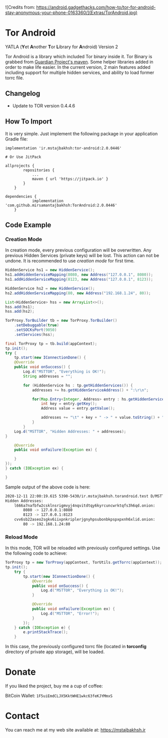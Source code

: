 ![Credits from: https://android.gadgethacks.com/how-to/tor-for-android-stay-anonymous-your-phone-0163360/](Extras/TorAndroid.jpg)

# Tor Android

YATLA (**Y**et **A**nother **T**or **L**ibrary for **A**ndroid) Version 2 

Tor Android is a library which included Tor binary inside it. Tor Binary is grabbed from [Guardian Project's maven](https://github.com/guardianproject/gpmaven/blob/master/org/torproject/tor-android-binary/). Some helper libraries added in order to make life easier. In the current version, 2 main features added including support for multiple hidden services, and ability to load former torrc file.



## Changelog

* Update to TOR version 0.4.4.6

## How To Import

It is very simple. Just implement the following package in your application Gradle file:

```shell
implementation 'ir.mstajbakhsh:tor-android:2.0.0446'

# Or Use JitPack

allprojects {
		repositories {
			...
			maven { url 'https://jitpack.io' }
		}
	}

dependencies {
	        implementation 'com.github.mirsamantajbakhsh:TorAndroid:2.0.0446'
	}
```

## Code Example

### Creation Mode

In creation mode, every previous configuration will be overwritten. Any previous Hidden Services (private keys) will be lost. This action can not be undone. It is recommended to use *creation mode* for first time.

```java
HiddenService hs1 = new HiddenService();
hs1.addHiddenServiceMapping(8080, new Address("127.0.0.1", 8080));
hs1.addHiddenServiceMapping(8123, new Address("127.0.0.1", 8123));

HiddenService hs2 = new HiddenService();
hs2.addHiddenServiceMapping(80, new Address("192.168.1.24", 80));

List<HiddenService> hss = new ArrayList<>();
hss.add(hs1);
hss.add(hs2);

TorProxy.TorBuilder tb = new TorProxy.TorBuilder()
	.setDebuggable(true)
	.setSOCKsPort(9050)
	.setServices(hss);

final TorProxy tp = tb.build(appContext);
tp.init();
try {
	tp.start(new IConnectionDone() {
	@Override
	public void onSuccess() {
		Log.d("MSTTOR", "Everything is OK!");
		String addresses = "";

		for (HiddenService hs : tp.getHiddenServices()) {
			addresses += hs.getHiddenServiceAddress() + ":\r\n";

			for(Map.Entry<Integer, Address> entry : hs.getHiddenServiceMapping().entrySet()) {
				int key = entry.getKey();
				Address value = entry.getValue();

				addresses += "\t" + key + " -> " + value.toString() + "\r\n";
			}
		}
	Log.d("MSTTOR", "Hidden Addresses: " + addresses);
}

	@Override
	public void onFailure(Exception ex) {

	}
});
} catch (IOException ex) {

}
```

Sample output of the above code is here:

```sh
2020-12-11 22:00:19.615 5390-5430/ir.mstajbakhsh.torandroid.test D/MSTTOR:
Hidden Addresses:
	l666a7nafbfw2csklnsrigmvyj4nqvitdtqy6kyrcuncwrktqfs3h6qd.onion:
    	8080 -> 127.0.0.1:8080
    	8123 -> 127.0.0.1:8123
    cvv6sb22aseo2sgkv6iixpnkriplerjgnyhpsubonbkpspxpxnh6xlid.onion:
    	80 -> 192.168.1.24:80
```

### Reload Mode

In this mode, TOR will be reloaded with previously configured settings. Use the following code to achieve:

```java
TorProxy tp = new TorProxy(appContext, TorUtils.getTorrc(appContext));
tp.init();
	try {
    	tp.start(new IConnectionDone() {
        	@Override
        	public void onSuccess() {
        		Log.d("MSTTOR", "Everything is OK!");
			}

    	    @Override
        	public void onFailure(Exception ex) {
        		Log.d("MSTTOR", "Error!");
			}
		});
	} catch (IOException e) {
    	e.printStackTrace();
	}
```

In this case, the previously configured torrc file (located in **torconfig** directory of private app storage), will be loaded.

# Donate

If you liked the project, buy me a cup of coffee:

BitCoin Wallet: ```1F5uiEmdCLJX5KktWHE1wkc63feKJYMmxS```

# Contact

You can reach me at my web site available at: https://mstajbakhsh.ir

